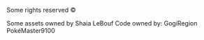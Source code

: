 Some rights reserved ©

Some assets owned by Shaia LeBouf
Code owned by:
  GogiRegion
  PokéMaster9100
